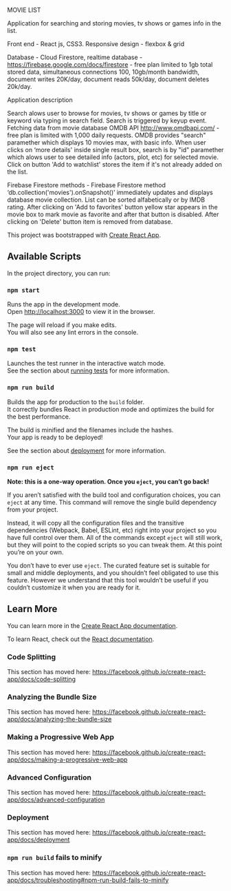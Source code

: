 MOVIE LIST 

Application for searching and storing movies, tv shows or games info in the list. 

Front end - React js, CSS3. Responsive design - flexbox & grid

Database - Cloud Firestore, realtime database - https://firebase.google.com/docs/firestore - free plan limited to 1gb total stored data, simultaneous connections 100, 10gb/month bandwidth, document writes 20K/day, document reads 50k/day, document deletes 20k/day.

Application description

Search alows user to browse for movies, tv shows or games by title or keyword via typing in search field. Search is triggered by keyup event. Fetching data from movie database OMDB API http://www.omdbapi.com/ - free plan is limited with 1,000 daily requests. OMDB provides "search" paramether which displays 10 movies max, with basic info. When user clicks on ‘more details' inside single result box, search is by "id" paramether which alows user to see detailed info (actors, plot, etc) for selected movie. Click on button 'Add to watchlist' stores the item if it's not already added on the list.

Firebase Firestore methods - Firebase Firestore method ‘db.collection('movies').onSnapshot()’ immediately updates and displays database movie collection. List can be sorted alfabetically or by IMDB rating. After clicking on 'Add to favorites' button yellow star appears in the movie box to mark movie as favorite and after that button is disabled. After clicking on 'Delete' button item is removed from database.

This project was bootstrapped with [Create React App](https://github.com/facebook/create-react-app).

## Available Scripts

In the project directory, you can run:

### `npm start`

Runs the app in the development mode.<br>
Open [http://localhost:3000](http://localhost:3000) to view it in the browser.

The page will reload if you make edits.<br>
You will also see any lint errors in the console.

### `npm test`

Launches the test runner in the interactive watch mode.<br>
See the section about [running tests](https://facebook.github.io/create-react-app/docs/running-tests) for more information.

### `npm run build`

Builds the app for production to the `build` folder.<br>
It correctly bundles React in production mode and optimizes the build for the best performance.

The build is minified and the filenames include the hashes.<br>
Your app is ready to be deployed!

See the section about [deployment](https://facebook.github.io/create-react-app/docs/deployment) for more information.

### `npm run eject`

**Note: this is a one-way operation. Once you `eject`, you can’t go back!**

If you aren’t satisfied with the build tool and configuration choices, you can `eject` at any time. This command will remove the single build dependency from your project.

Instead, it will copy all the configuration files and the transitive dependencies (Webpack, Babel, ESLint, etc) right into your project so you have full control over them. All of the commands except `eject` will still work, but they will point to the copied scripts so you can tweak them. At this point you’re on your own.

You don’t have to ever use `eject`. The curated feature set is suitable for small and middle deployments, and you shouldn’t feel obligated to use this feature. However we understand that this tool wouldn’t be useful if you couldn’t customize it when you are ready for it.

## Learn More

You can learn more in the [Create React App documentation](https://facebook.github.io/create-react-app/docs/getting-started).

To learn React, check out the [React documentation](https://reactjs.org/).

### Code Splitting

This section has moved here: https://facebook.github.io/create-react-app/docs/code-splitting

### Analyzing the Bundle Size

This section has moved here: https://facebook.github.io/create-react-app/docs/analyzing-the-bundle-size

### Making a Progressive Web App

This section has moved here: https://facebook.github.io/create-react-app/docs/making-a-progressive-web-app

### Advanced Configuration

This section has moved here: https://facebook.github.io/create-react-app/docs/advanced-configuration

### Deployment

This section has moved here: https://facebook.github.io/create-react-app/docs/deployment

### `npm run build` fails to minify

This section has moved here: https://facebook.github.io/create-react-app/docs/troubleshooting#npm-run-build-fails-to-minify
